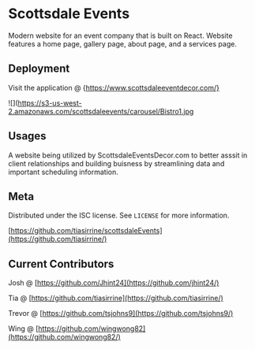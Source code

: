 # Scottsdale Events
Modern website for an event company that is built on React. Website features a home page, gallery page, about page, and a services page. 

## Deployment
Visit the application @ {https://www.scottsdaleeventdecor.com/}


![](https://s3-us-west-2.amazonaws.com/scottsdaleevents/carousel/Bistro1.jpg

## Usages

A website being utilized by ScottsdaleEventsDecor.com to better asssit in client relationships and building buisness by streamlining data and important scheduling information. 


## Meta

Distributed under the ISC license. See ``LICENSE`` for more information.

[https://github.com/tiasirrine/scottsdaleEvents](https://github.com/tiasirrine/)



## Current Contributors

Josh @ [https://github.com/Jhint24](https://github.com/jhint24/)

Tia @ [https://github.com/tiasirrine](https://github.com/tiasirrine/)

Trevor @ [https://github.com/tsjohns9](https://github.com/tsjohns9/)

Wing @ [https://github.com/wingwong82](https://github.com/wingwong82/)
